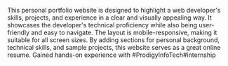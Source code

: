 This personal portfolio website is designed to highlight a web developer's skills, projects, and experience in a clear and visually appealing way. It showcases the developer's technical proficiency while also being user-friendly and easy to navigate. The layout is mobile-responsive, making it suitable for all screen sizes. By adding sections for personal background, technical skills, and sample projects, this website serves as a great online resume.
 Gained hands-on experience with #ProdigyInfoTech#internship
